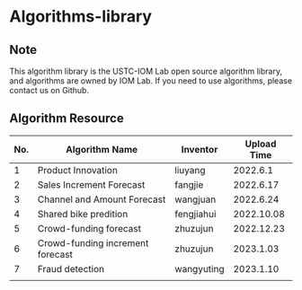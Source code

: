 # Algorithms-library

## Note

This algorithm library is the USTC-IOM Lab open source algorithm library, and algorithms are owned by IOM Lab. If you need to use algorithms, please contact us on Github.

## Algorithm Resource

| No. | Algorithm Name                      | Inventor    | Upload Time |
|-----|-------------------------------------|-------------|-------------|
| 1   | Product Innovation                  | liuyang     | 2022.6.1    |
| 2   | Sales Increment Forecast            | fangjie     | 2022.6.17   |
| 3   | Channel and Amount Forecast         | wangjuan    | 2022.6.24   |
| 4   | Shared bike predition               |fengjiahui   | 2022.10.08  |
| 5   | Crowd-funding  forecast             | zhuzujun    | 2022.12.23  |
| 6   | Crowd-funding  increment forecast   | zhuzujun    | 2023.1.03   |
| 7   | Fraud detection                     | wangyuting  | 2023.1.10   |
|     |                                     |             |             |
